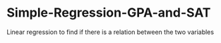 # Simple-Regression-GPA-and-SAT
Linear regression to find if there is a relation between the two variables
